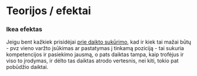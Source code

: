 # Teorijos / efektai

### Ikea efektas

Jeigu bent kažkiek prisidėjai [prie daikto sukūrimo](https://youtu.be/dwBH409PhL4), kad ir kiek tai mažai būtų - pvz vieno varžto įsūkimas ar pastatymas į tinkamą poziciją - tai sukuria kompetencijos ir pasiekimo jausmą, o pats daiktas tampa, kaip trofėjus ir viso to įrodymas, ir dėlto tas daiktas atrodo vertesnis, nei kiti, tokio pat pobūdžio daiktai.

